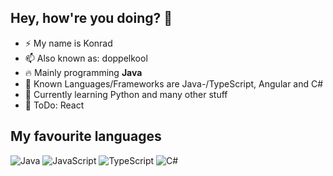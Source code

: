 ## Hey, how're you doing? 👋

- ⚡ My name is Konrad
- 📫 Also known as: doppelkool
- 🔥 Mainly programming **Java**
- 💬 Known Languages/Frameworks are Java-/TypeScript, Angular and C#
- 🤯 Currently learning Python and many other stuff
- 🤔 ToDo: React

## My favourite languages
![Java](https://raw.githubusercontent.com/abranhe/programming-languages-logos/master/src/java/java_64x64.png)
![JavaScript](https://raw.githubusercontent.com/abranhe/languages.abranhe.com/refs/heads/master/languages/javascript.png)
![TypeScript](https://raw.githubusercontent.com/abranhe/languages.abranhe.com/refs/heads/master/languages/typescript.png)
![C#](https://raw.githubusercontent.com/abranhe/programming-languages-logos/master/src/csharp/csharp_64x64.png)
